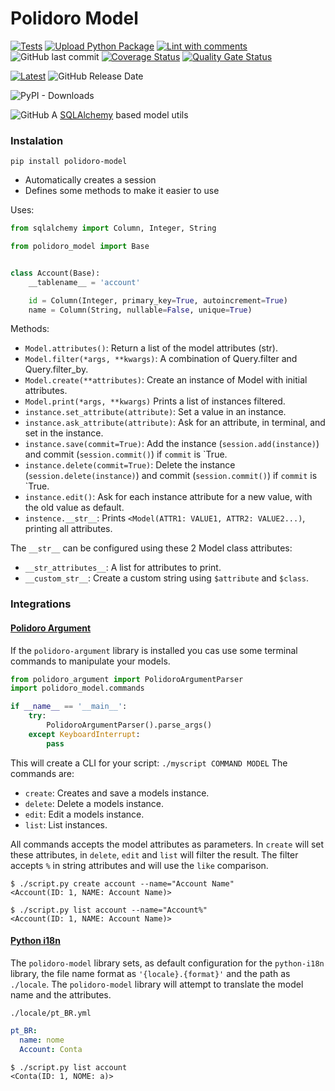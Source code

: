 # Polidoro Model
[![Tests](https://github.com/heitorpolidoro/polidoro-model/actions/workflows/test.yml/badge.svg)](https://github.com/heitorpolidoro/polidoro-model/actions/workflows/test.yml)
[![Upload Python Package](https://github.com/heitorpolidoro/polidoro-model/actions/workflows/python-publish.yml/badge.svg)](https://github.com/heitorpolidoro/polidoro-model/actions/workflows/python-publish.yml)
[![Lint with comments](https://github.com/heitorpolidoro/polidoro-model/actions/workflows/python-lint.yml/badge.svg)](https://github.com/heitorpolidoro/polidoro-model/actions/workflows/python-lint.yml)
![GitHub last commit](https://img.shields.io/github/last-commit/heitorpolidoro/polidoro-model)
[![Coverage Status](https://coveralls.io/repos/github/heitorpolidoro/polidoro-model/badge.svg?branch=master)](https://coveralls.io/github/heitorpolidoro/polidoro-model?branch=master)
[![Quality Gate Status](https://sonarcloud.io/api/project_badges/measure?project=heitorpolidoro_polidoro-model&metric=alert_status)](https://sonarcloud.io/summary/new_code?id=heitorpolidoro_polidoro-model)

[![Latest](https://img.shields.io/github/release/heitorpolidoro/polidoro-model.svg?label=latest)](https://github.com/heitorpolidoro/polidoro-model/releases/latest)
![GitHub Release Date](https://img.shields.io/github/release-date/heitorpolidoro/polidoro-model)

![PyPI - Downloads](https://img.shields.io/pypi/dm/polidoro-model?label=PyPi%20Downloads)

![GitHub](https://img.shields.io/github/license/heitorpolidoro/polidoro-model)
A [SQLAlchemy](https://www.sqlalchemy.org/) based model utils

### Instalation
```shell
pip install polidoro-model
```

- Automatically creates a session
- Defines some methods to make it easier to use

Uses:
```python
from sqlalchemy import Column, Integer, String

from polidoro_model import Base


class Account(Base):
    __tablename__ = 'account'

    id = Column(Integer, primary_key=True, autoincrement=True)
    name = Column(String, nullable=False, unique=True)
```

Methods:
- `Model.attributes()`: Return a list of the model attributes (str).
- `Model.filter(*args, **kwargs)`: A combination of Query.filter and Query.filter_by.
- `Model.create(**attributes)`: Create an instance of Model with initial attributes.
- `Model.print(*args, **kwargs)` Prints a list of instances filtered.
- `instance.set_attribute(attribute)`: Set a value in an instance.
- `instance.ask_attribute(attribute)`: Ask for an attribute, in terminal, and set in the instance.
- `instance.save(commit=True)`: Add the instance (`session.add(instance)`) and commit (`session.commit()`) if `commit` is `True. 
- `instance.delete(commit=True)`: Delete the instance (`session.delete(instance)`) and commit (`session.commit()`) if `commit` is `True. 
- `instance.edit()`: Ask for each instance attribute for a new value, with the old value as default.
- `instence.__str__`: Prints `<Model(ATTR1: VALUE1, ATTR2: VALUE2...)`, printing all attributes.

The `__str__` can be configured using these 2 Model class attributes: 
- `__str_attributes__`: A list for attributes to print.
- `__custom_str__`: Create a custom string using `$attribute` and `$class`. 

### Integrations
#### [Polidoro Argument](https://github.com/heitorpolidoro/polidoro-argument)
If the `polidoro-argument` library is installed you cas use some terminal commands to manipulate your models.
```python
from polidoro_argument import PolidoroArgumentParser
import polidoro_model.commands

if __name__ == '__main__':
    try:
        PolidoroArgumentParser().parse_args()
    except KeyboardInterrupt:
        pass
```

This will create a CLI for your script: `./myscript COMMAND MODEL`
The commands are:
- `create`: Creates and save a models instance.
- `delete`: Delete a models instance.
- `edit`: Edit a models instance.
- `list`: List instances.

All commands accepts the model attributes as parameters. In `create` will set these attributes, in 
`delete`, `edit` and `list` will filter the result. The filter accepts `%` in string attributes and will use 
the `like` comparison.

```shell
$ ./script.py create account --name="Account Name"
<Account(ID: 1, NAME: Account Name)>

$ ./script.py list account --name="Account%"
<Account(ID: 1, NAME: Account Name)>
```
#### [Python i18n](https://github.com/danhper/python-i18n)
The `polidoro-model` library sets, as default configuration for the `python-i18n` library, the file name format 
as `'{locale}.{format}'` and the path as `./locale`.
The `polidoro-model` library will attempt to translate the model name and the attributes.

`./locale/pt_BR.yml`
```yaml
pt_BR:
  name: nome
  Account: Conta
```

```shell
$ ./script.py list account
<Conta(ID: 1, NOME: a)>
```
